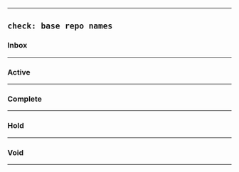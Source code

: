 
---

## `check: base repo names`

### Inbox
---

### Active
---

### Complete
---

### Hold
---

### Void
---
